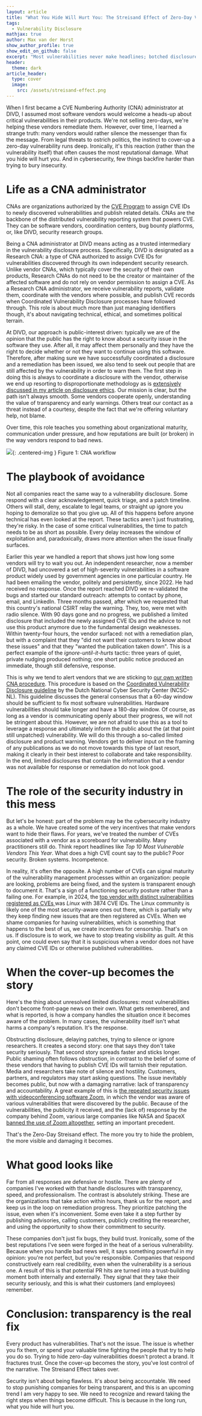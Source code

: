 ```yaml
---
layout: article
title: "What You Hide Will Hurt You: The Streisand Effect of Zero-Day Vulnerabilities"
tags:
  - Vulnerability Disclosure
mathjax: true
author: Max van der Horst
show_author_profile: true
show_edit_on_github: false
excerpt: "Most vulnerabilities never make headlines; botched disclosures do. Trying to muzzle researchers doesn’t shrink risk, it spotlights it."
header:
  theme: dark
article_header:
  type: cover
  image:
    src: /assets/streisand-effect.png
---
```


When I first became a CVE Numbering Authority (CNA) administrator at DIVD, I assumed most software vendors would welcome a heads-up about critical vulnerabilities in their products. We're not selling zero-days, we're helping these vendors remediate them. However, over time, I learned a strange truth: many vendors would rather silence the messenger than fix the message. From legal threats to ostrich politics, the instinct to cover-up a zero-day vulnerability runs deep. Ironically, it's this reaction (rather than the vulnerability itself) that often causes the most reputational damage. What you hide will hurt you. And in cybersecurity, few things backfire harder than trying to bury insecurity.

# Life as a CNA administrator
CNAs are organizations authorized by the [CVE Program](https://cve.mitre.org) to assign CVE IDs to newly discovered vulnerabilities and publish related details. CNAs are the backbone of the distributed vulnerability reporting system that powers CVE. They can be software vendors, coordination centers, bug bounty platforms, or, like DIVD, security research groups.

Being a CNA administrator at DIVD means acting as a trusted intermediary in the vulnerability disclosure process. Specifically, DIVD is designated as a Research CNA: a type of CNA authorized to assign CVE IDs for vulnerabilities discovered through its own independent security research. Unlike vendor CNAs, which typically cover the security of their own products, Research CNAs do not need to be the creator or maintainer of the affected software and do not rely on vendor permission to assign a CVE. As a Research CNA administrator, we receive vulnerability reports, validate them, coordinate with the vendors where possible, and publish CVE records when Coordinated Vulnerability Disclosure processes have followed through. This role is about much more than just managing identifiers though, it's about navigating technical, ethical, and sometimes political terrain. 

At DIVD, our approach is public-interest driven: typically we are of the opinion that the public has the right to know about a security issue in the software they use. After all, it may affect them personally and they have the right to decide whether or not they want to continue using this software. Therefore, after making sure we have successfully coordinated a disclosure and a remediation has been issued, we also tend to seek out people that are still affected by the vulnerability in order to warn them. The first step in doing this is always to coordinate a disclosure with the vendor, otherwise we end up resorting to disproportionate methodology as is [extensively discussed in my article on disclosure ethics](https://disclosing.observer/2025/05/10/unsolicited-vulnerability-disclosure-ethics.html). Our mission is clear, but the path isn't always smooth. Some vendors cooperate openly, understanding the value of transparency and early warnings. Others treat our contact as a threat instead of a courtesy, despite the fact that we're offering voluntary help, not blame.

Over time, this role teaches you something about organizational maturity, communication under pressure, and how reputations are built (or broken) in the way vendors respond to bad news.


![](../../../assets/CNA-workflow.svg){: .centered-img }
<span class="centered-text">Figure 1: CNA workflow</span>

# The playbook of avoidance
Not all companies react the same way to a vulnerability disclosure. Some respond with a clear acknowledgement, quick triage, and a patch timeline. Others will stall, deny, escalate to legal teams, or straight up ignore you hoping to demoralize so that you give up. All of this happens before anyone technical has even looked at the report. These tactics aren't just frustrating, they're risky. In the case of some critical vulnerabilities, the time to patch needs to be as short as possible. Every delay increases the window of exploitation and, paradoxically, draws more attention when the issue finally surfaces. 

Earlier this year we handled a report that shows just how long some vendors will try to wait you out. An independent researcher, now a member of DIVD, had uncovered a set of high-severity vulnerabilities in a software product widely used by government agencies in one particular country. He had been emailing the vendor, politely and persistently, since 2022. He had received no response. Once the report reached DIVD we re-validated the bugs and started our standard outreach: attempts to contact by phone, email, and LinkedIn. Three months passed, after which we requested that this country's national CSIRT relay the warning. They, too, were met with radio silence. With 90 days gone and no progress, we published a limited disclosure that included the newly assigned CVE IDs and the advice to not use this product anymore due to the fundamental design weaknesses. Within twenty-four hours, the vendor surfaced: not with a remediation plan, but with a complaint that they "did not want their customers to know about these issues" and that they "wanted the publication taken down". This is a perfect example of the *ignore-until-it-hurts* tactic: three years of quiet, private nudging produced nothing; one short public notice produced an immediate, though still defensive, response.

This is why we tend to alert vendors that we are sticking to [our own written CNA procedure](https://csirt.divd.nl/cna/). This procedure is based on the [Coordinated Vulnerability Disclosure guideline](https://english.ncsc.nl/publications/publications/2019/juni/01/coordinated-vulnerability-disclosure-the-guideline) by the Dutch National Cyber Security Center (NCSC-NL). This guideline discusses the general consensus that a 60-day window should be sufficient to fix most software vulnerabilities. Hardware vulnerabilities should take longer and have a 180-day window. Of course, as long as a vendor is communicating openly about their progress, we will not be stringent about this. However, we are not afraid to use this as a tool to leverage a response and ultimately inform the public about the (at that point still unpatched) vulnerability. We will do this through a so-called limited disclosure and product warning. Vendors get to deliver input on the framing of any publications as we do not move towards this type of last resort, making it clearly in their best interest to collaborate and take responsibility. In the end, limited disclosures that contain the information that a vendor was not available for response or remediation do not look good.

# The role of the security industry in this mess
But let's be honest: part of the problem may be the cybersecurity industry as a whole. We have created some of the very incentives that make vendors want to hide their flaws. For years, we've treated the number of CVEs associated with a vendor as a scoreboard for vulnerability. Many practitioners still do. Think report headlines like *Top 10 Most Vulnerable Vendors This Year*. What does a high CVE count say to the public? Poor security. Broken systems. Incompetence. 

In reality, it's often the opposite. A high number of CVEs can signal maturity of the vulnerability management processes within an organization: people are looking, problems are being fixed, and the system is transparent enough to document it. That's a sign of a functioning security posture rather than a failing one. For example, in 2024, the [top vendor with distinct vulnerabilities registered as CVEs ](https://www.cvedetails.com/top-50-vendors.php?year=2024) was *Linux* with 3874 CVE IDs. The Linux community is likely one of the most security-aware ones out there, which is partially why they keep finding new issues that are then registered as CVEs. When we shame companies for having vulnerabilities, which is something that happens to the best of us, we create incentives for censorship. That's on us. If disclosure is to work, we have to stop treating visibility as guilt. At this point, one could even say that it is suspicious when a vendor does not have any claimed CVE IDs or otherwise published vulnerabilities.

# When the cover-up becomes the story
Here's the thing about unresolved limited disclosures: most vulnerabilities don't become front-page news on their own. What gets remembered, and what is reported, is how a company handles the situation once it becomes aware of the problem. In many cases, the vulnerability itself isn't what harms a company's reputation. It's the response. 

Obstructing disclosure, delaying patches, trying to silence or ignore researchers. It creates a second story: one that says they don't take security seriously. That second story spreads faster and sticks longer. Public shaming often follows obstruction, in contrast to the belief of some of these vendors that having to publish CVE IDs will tarnish their reputation. Media and researchers take note of silence and hostility. Customers, partners, and regulators may start asking questions. The issue inevitably becomes public, but now with a damaging narrative: lack of transparency and accountability. A great example of this is [the repeated security issues with videoconferencing software Zoom](https://www.cnbc.com/2020/04/02/zoom-ceo-apologizes-for-security-issues-users-spike-to-200-million.html), in which the vendor was aware of various vulnerabilities that were discovered by the public. Because of the vulnerabilities, the publicity it received, and the (lack of) response by the company behind Zoom, various large companies like NASA and SpaceX [banned the use of Zoom altogether](https://www.zdnet.com/article/zoom-were-freezing-all-new-features-to-sort-out-security-and-privacy/), setting an important precedent.

That's the Zero-Day Streisand effect. The more you try to hide the problem, the more visible and damaging it becomes. 

# What good looks like
Far from all responses are defensive or hostile. There are plenty of companies I've worked with that handle disclosures with transparency, speed, and professionalism. The contrast is absolutely striking. These are the organizations that take action within hours, thank us for the report, and keep us in the loop on remediation progress. They prioritize patching the issue, even when it's inconvenient. Some even take it a step further by publishing advisories, calling customers, publicly crediting the researcher, and using the opportunity to show their commitment to security.

These companies don't just fix bugs, they build trust. Ironically, some of the best reputations I've seen were forged in the heat of a serious vulnerability. Because when you handle bad news well, it says something powerful in my opinion: you're not perfect, but you're responsible. Companies that respond constructively earn real credibility, even when the vulnerability is a serious one. A result of this is that potential PR hits are turned into a trust-building moment both internally and externally. They signal that they take their security seriously, and this is what their customers (and employees) remember.

# Conclusion: transparency is the real fix
Every product has vulnerabilities. That's not the issue. The issue is whether you fix them, or spend your valuable time fighting the people that try to help you do so. Trying to hide zero-day vulnerabilities doesn't protect a brand. It fractures trust. Once the cover-up becomes the story, you've lost control of the narrative. The Streisand Effect takes over. 

Security isn't about being flawless. It's about being accountable. We need to stop punishing companies for being transparent, and this is an upcoming trend I am very happy to see. We need to recognize and reward taking the right steps when things become difficult. This is because in the long run, what you hide will hurt you. 
